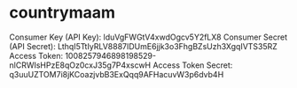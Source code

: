 # countrymaam

Consumer Key (API Key): lduVgFWGtV4xwdOgcv5Y2fLX8
Consumer Secret (API Secret): LthqI5TtIyRLV8887IDUmE6jjk3o3FhgBZsUzh3XgqIVTS35RZ
Access Token: 1008257946898198529-nlCRWIsHPzE8qOz0cxJ35g7P4xscwH
Access Token Secret: q3uuUZTOM7i8jKCoazjvbB3ExQqq9AFHacuvW3p6dvb4H
